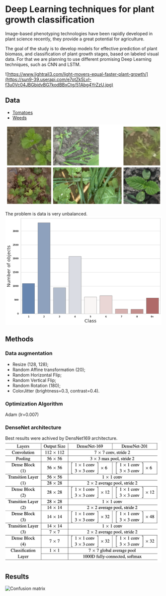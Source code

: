 # Deep Learning techniques for plant growth classification

Image-based phenotyping technologies have been rapidly developed in plant science recently, they provide a great potential for agriculture.

The goal of the study is to develop models for effective prediction of plant biomass, and classification of plant growth stages, based on labeled visual data. For that we are planning to use different promising Deep Learning techniques, such as CNN and LSTM.

![https://www.lightrail3.com/light-movers-equal-faster-plant-growth/](https://sun9-39.userapi.com/e7otZk5LvI-f3u0Vc04JBGbidvBG7kodBBxCtg/51Abg4YrZzU.jpg)

## Data

* [Tomatoes](https://github.com/DmitriiShadrin/TGD-Tomato-Growth-Dynamics)
* [Weeds](https://vision.eng.au.dk/leaf-counting-dataset/)

![Example](/images/fig2.png)

The problem is data is very unbalanced.
![Class unbalanced](/images/fig1.png)

## Methods
### Data augmentation
* Resize (128, 128);
* Random Affine transformation (20);
* Random Horizontal Flip;
* Random Vertical Flip;
* Random Rotation (180);
* ColorJitter (brightness=0.3, contrast=0.4).

### Optimization Algorithm
Adam (lr=0.007)

### DenseNet architecture
Best results were achived by DensNet169 architecture.
![DensNet169 architecture](/images/table.png)

## Results
![Confusion matrix](/images/fig8.png)

